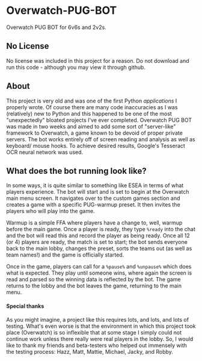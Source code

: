 # Overwatch-PUG-BOT
Overwatch PUG BOT for 6v6s and 2v2s.

## No License 
No license was included in this project for a reason. Do not download and run this code - although you may view it through github. 

## About
This project is very old and was one of the first Python *applications* I properly wrote. Of course there are many code inaccuracies as I was (relatively) new to Python and this happened to be one of the most "unexpectedly" bloated projects I've ever completed. Overwatch PUG BOT was made in two weeks and aimed to add some sort of "server-like" framework to Overwatch, a game known to be devoid of proper private servers. The bot works entirely off of screen reading and analysis as well as keyboard/ mouse hooks. To achieve desired results, Google's Tesseract OCR neural network was used. 

## What does the bot running look like?
In some ways, it is quite similar to something like ESEA in terms of what players experience. The bot will start and is set to begin at the Overwatch main menu screen. It navigates over to the custom games section and creates a game with a specific PUG-warmup preset. It then invites the players who will play into the game. 

Warmup is a simple FFA where players have a change to, well, warmup before the main game. Once a player is ready, they type `%ready` into the chat and the bot will read this and record the player as being ready. Once all 12 (or 4) players are ready, the match is set to start; the bot sends everyone back to the main lobby, changes the preset, sorts the teams out (as well as team names!) and the game is officially started. 

Once in the game, players can call for a `%pause%` and `%unpause%` which does what is expected. They play until someone wins, where again the screen is read and parsed so the winning data is reflected by the bot. The game returns to the lobby and the bot leaves the game, returning to the main menu.

#### Special thanks
As you might imagine, a project like this requires lots, and lots, and lots of testing. What's even worse is that the environment in which this project took place (Overwatch) is so inflexible that at some stage I simply could not continue work unless there really were real players in the lobby. So, I would like to thank my friends and beta-testers who helped out immensely with the testing process: Hazz, Matt, Mattie, Michael, Jacky, and Robby.

